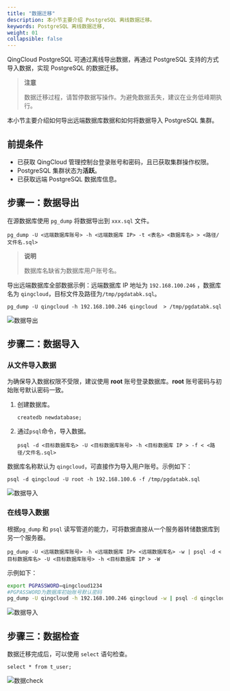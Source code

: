 ```yaml
---
title: "数据迁移"
description: 本小节主要介绍 PostgreSQL 离线数据迁移。 
keywords: PostgreSQL 离线数据迁移,
weight: 01
collapsible: false
---
```



QingCloud PostgreSQL 可通过离线导出数据，再通过 PostgreSQL 支持的方式导入数据，实现 PostgreSQL 的数据迁移。

> **注意**
> 
> 数据迁移过程，请暂停数据写操作。为避免数据丢失，建议在业务低峰期执行。

本小节主要介绍如何导出远端数据库数据和如何将数据导入 PostgreSQL 集群。

## 前提条件

- 已获取 QingCloud 管理控制台登录账号和密码，且已获取集群操作权限。
- PostgreSQL 集群状态为**活跃**。
- 已获取远端 PostgreSQL 数据库信息。

## 步骤一：数据导出

在源数据库使用 `pg_dump` 将数据导出到 `xxx.sql` 文件。

```shell
pg_dump -U <远端数据库账号> -h <远端数据库 IP> -t <表名> <数据库名> > <路径/文件名.sql>
```
> **说明**
> 
> 数据库名缺省为数据库用户账号名。

导出远端数据库全部数据示例：远端数据库 IP 地址为 `192.168.100.246` ，数据库名为 `qingcloud`，目标文件及路径为`/tmp/pgdatabk.sql`。

```shell
pg_dump -U qingcloud -h 192.168.100.246 qingcloud  > /tmp/pgdatabk.sql
```

![数据导出](../../_images/pg_datadump.png)

## 步骤二：数据导入

### 从文件导入数据

为确保导入数据权限不受限，建议使用 **root** 账号登录数据库。**root** 账号密码与初始账号默认密码一致。  

1. 创建数据库。

   `createdb newdatabase;`

2. 通过`psql`命令，导入数据。

   ```shell
   psql -d <目标数据库名> -U <目标数据库账号> -h <目标数据库 IP > -f < <路径/文件名.sql>
   ```

数据库名称默认为 `qingcloud`，可直接作为导入用户账号。示例如下：

```shell
psql -d qingcloud -U root -h 192.168.100.6 -f /tmp/pgdatabk.sql
```

![数据导入](../../_images/pg_dataimport.png)

### 在线导入数据

根据`pg_dump` 和 `psql` 读写管道的能力，可将数据直接从一个服务器转储数据库到另一个服务器。
  
```shell
pg_dump -U <远端数据库账号> -h <远端数据库 IP> <远端数据库名> -w | psql -d <目标数据库名> -U <目标数据库账号> -h <目标数据库 IP > -W
```

示例如下：

```bash
export PGPASSWORD=qingcloud1234
#PGPASSWORD为数据库初始账号默认密码
pg_dump -U qingcloud -h 192.168.100.246 qingcloud -w | psql -d qingcloud -U root -h 192.168.100.6 -W
```

![数据导入](../../_images/pg_importdataonline.png)

## 步骤三：数据检查

数据迁移完成后，可以使用 `select` 语句检查。

`select * from t_user; `

![数据check](../../_images/datacheck.png)
